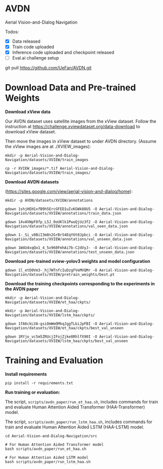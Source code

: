# AVDN
Aerial Vision-and-Dialog Navigation

Todos:
- [x] Data released
- [x] Train code uploaded
- [x] Inference code uploaded and checkpoint released
- [ ] Eval.ai challenge setup

git pull https://github.com/UeFan/AVDN.git

# Download Data and Pre-trained Weights

**Download xView data** 

Our AVDN dataset uses satellite images from the xView dataset. Follow the instruction at https://challenge.xviewdataset.org/data-download to download xView dataset. 

Then move the images in xView dataset to under AVDN directory. (Assume the xView images are at ./XVIEW_images):
```
mkdir -p Aerial-Vision-and-Dialog-Navigation/datasets/XVIEW/train_images

cp -r XVIEW_images/*.tif Aerial-Vision-and-Dialog-Navigation/datasets/XVIEW/train_images/
```


**Download AVDN datasets**

 (https://sites.google.com/view/aerial-vision-and-dialog/home):

```
mkdir -p AVDN/datasets/XVIEW/annotations

gdown 1shjHEH1xfB9h5ErcGFED1uIvKGWk88U5 -O Aerial-Vision-and-Dialog-Navigation/datasets/XVIEW/annotations/train_data.json

gdown 14vAVWpF8fp_L5J_0oUKlk1PwuQjUz3f2 -O Aerial-Vision-and-Dialog-Navigation/datasets/XVIEW/annotations/val_seen_data.json

gdown 1-_Si_v8BiI3m8n2GrBrS4EqYUt0Jpbci -O Aerial-Vision-and-Dialog-Navigation/datasets/XVIEW/annotations/val_unseen_data.json

gdown 1W4U4xqQo1_4_5x960FmhAi7b-C2dVyJ- -O Aerial-Vision-and-Dialog-Navigation/datasets/XVIEW/annotations/test_unseen_data.json
```

**Download pre-trained xview-yolov3 weights and model configuration**


```
gdown 1l_etD0Vm3-_hj7WTnfcIuDzgFVeMVQMr -O Aerial-Vision-and-Dialog-Navigation/datasets/XVIEW/pretrain_weights/best.pt
```

**Download the training checkpoints corresponding to the experiments in the AVDN paper**


```
mkdir -p Aerial-Vision-and-Dialog-Navigation/datasets/XVIEW/et_haa/ckpts/

mkdir -p Aerial-Vision-and-Dialog-Navigation/datasets/XVIEW/lstm_haa/ckpts/

gdown 1fA6ckLVA-gsiOmWmOMkqJggTLbiJpFBI -O Aerial-Vision-and-Dialog-Navigation/datasets/XVIEW/et_haa/ckpts/best_val_unseen

gdown 1RYjo_vc5m5ZRUcjIFojZjke8RhlfX90I -O Aerial-Vision-and-Dialog-Navigation/datasets/XVIEW/lstm_haa/ckpts/best_val_unseen
```

# Training and Evaluation
**Install requirements**

```
pip install -r requirements.txt
```



**Run training or evaluation:**

The script, `scripts/avdn_paper/run_et_haa.sh`, includes commands for train and evaluate Human Attention Aided Transformer (HAA-Transformer) model.

The script, `scripts/avdn_paper/run_lstm_haa.sh`, includes commands for train and evaluate Human Attention Aided LSTM (HAA-LSTM) model.



```
cd Aerial-Vision-and-Dialog-Navigation/src

# For Human Attention Aided Transformer model
bash scripts/avdn_paper/run_et_haa.sh 

# For Human Attention Aided LSTM model
bash scripts/avdn_paper/run_lstm_haa.sh 
```
